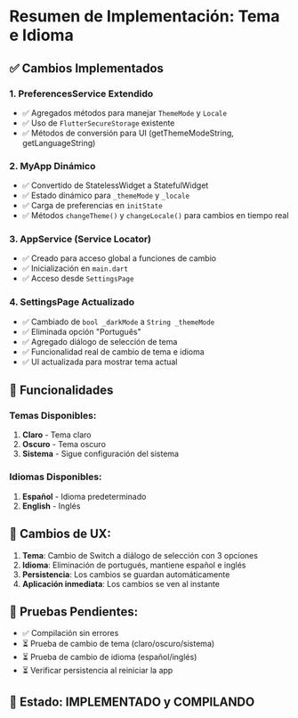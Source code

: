 # Resumen de Implementación: Tema e Idioma

## ✅ Cambios Implementados

### 1. PreferencesService Extendido
- ✅ Agregados métodos para manejar `ThemeMode` y `Locale`
- ✅ Uso de `FlutterSecureStorage` existente 
- ✅ Métodos de conversión para UI (getThemeModeString, getLanguageString)

### 2. MyApp Dinámico  
- ✅ Convertido de StatelessWidget a StatefulWidget
- ✅ Estado dinámico para `_themeMode` y `_locale`
- ✅ Carga de preferencias en `initState`
- ✅ Métodos `changeTheme()` y `changeLocale()` para cambios en tiempo real

### 3. AppService (Service Locator)
- ✅ Creado para acceso global a funciones de cambio
- ✅ Inicialización en `main.dart`
- ✅ Acceso desde `SettingsPage`

### 4. SettingsPage Actualizado
- ✅ Cambiado de `bool _darkMode` a `String _themeMode` 
- ✅ Eliminada opción "Português"
- ✅ Agregado diálogo de selección de tema
- ✅ Funcionalidad real de cambio de tema e idioma
- ✅ UI actualizada para mostrar tema actual

## 🔧 Funcionalidades

### Temas Disponibles:
1. **Claro** - Tema claro
2. **Oscuro** - Tema oscuro  
3. **Sistema** - Sigue configuración del sistema

### Idiomas Disponibles:
1. **Español** - Idioma predeterminado
2. **English** - Inglés

## 🎯 Cambios de UX:

1. **Tema**: Cambio de Switch a diálogo de selección con 3 opciones
2. **Idioma**: Eliminación de portugués, mantiene español e inglés
3. **Persistencia**: Los cambios se guardan automáticamente
4. **Aplicación inmediata**: Los cambios se ven al instante

## 📱 Pruebas Pendientes:

- ✅ Compilación sin errores
- ⏳ Prueba de cambio de tema (claro/oscuro/sistema)
- ⏳ Prueba de cambio de idioma (español/inglés)
- ⏳ Verificar persistencia al reiniciar la app

## 🚀 Estado: IMPLEMENTADO y COMPILANDO
